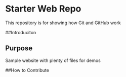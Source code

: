 # Starter Web Repo

This repository is for showing how Git and GitHub work

##Introduciton

## Purpose

Sample website with plenty of files for demos

##How to Contribute